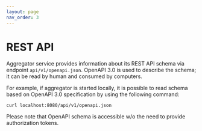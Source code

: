 ```yaml
---
layout: page
nav_order: 3
---
```

# REST API

Aggregator service provides information about its REST API schema via endpoint
`api/v1/openapi.json`.
OpenAPI 3.0 is used to describe the schema; it can be read by human and consumed
by computers.

For example, if aggregator is started locally, it is possible to read schema
based on OpenAPI 3.0 specification by using the following command:

```shell
curl localhost:8080/api/v1/openapi.json
```

Please note that OpenAPI schema is accessible w/o the need to provide
authorization tokens.
